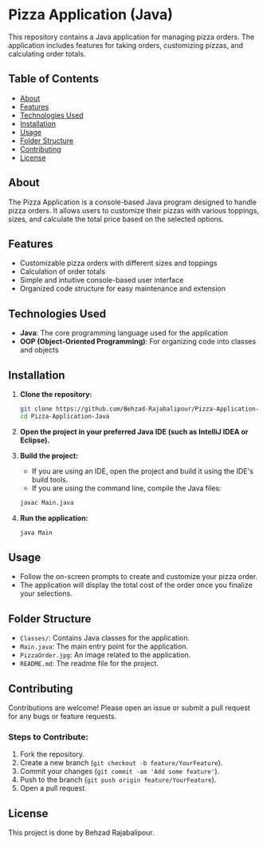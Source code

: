 # Pizza Application (Java)

This repository contains a Java application for managing pizza orders. The application includes features for taking orders, customizing pizzas, and calculating order totals.

## Table of Contents
- [About](#about)
- [Features](#features)
- [Technologies Used](#technologies-used)
- [Installation](#installation)
- [Usage](#usage)
- [Folder Structure](#folder-structure)
- [Contributing](#contributing)
- [License](#license)

## About
The Pizza Application is a console-based Java program designed to handle pizza orders. It allows users to customize their pizzas with various toppings, sizes, and calculate the total price based on the selected options.

## Features
- Customizable pizza orders with different sizes and toppings
- Calculation of order totals
- Simple and intuitive console-based user interface
- Organized code structure for easy maintenance and extension

## Technologies Used
- **Java**: The core programming language used for the application
- **OOP (Object-Oriented Programming)**: For organizing code into classes and objects

## Installation

1. **Clone the repository:**
    ```bash
    git clone https://github.com/Behzad-Rajabalipour/Pizza-Application-Java.git
    cd Pizza-Application-Java
    ```

2. **Open the project in your preferred Java IDE (such as IntelliJ IDEA or Eclipse).**

3. **Build the project:**
    - If you are using an IDE, open the project and build it using the IDE's build tools.
    - If you are using the command line, compile the Java files:
    ```bash
    javac Main.java
    ```

4. **Run the application:**
    ```bash
    java Main
    ```

## Usage
- Follow the on-screen prompts to create and customize your pizza order.
- The application will display the total cost of the order once you finalize your selections.

## Folder Structure
- `Classes/`: Contains Java classes for the application.
- `Main.java`: The main entry point for the application.
- `PizzaOrder.jpg`: An image related to the application.
- `README.md`: The readme file for the project.

## Contributing
Contributions are welcome! Please open an issue or submit a pull request for any bugs or feature requests.

### Steps to Contribute:
1. Fork the repository.
2. Create a new branch (`git checkout -b feature/YourFeature`).
3. Commit your changes (`git commit -am 'Add some feature'`).
4. Push to the branch (`git push origin feature/YourFeature`).
5. Open a pull request.

## License
This project is done by Behzad Rajabalipour.
